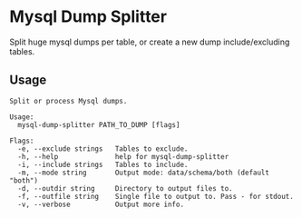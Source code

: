 # Mysql Dump Splitter

Split huge mysql dumps per table, or create a new dump include/excluding tables.


## Usage
```
Split or process Mysql dumps.

Usage:
  mysql-dump-splitter PATH_TO_DUMP [flags]

Flags:
  -e, --exclude strings   Tables to exclude.
  -h, --help              help for mysql-dump-splitter
  -i, --include strings   Tables to include.
  -m, --mode string       Output mode: data/schema/both (default "both")
  -d, --outdir string     Directory to output files to.
  -f, --outfile string    Single file to output to. Pass - for stdout.
  -v, --verbose           Output more info.
```
